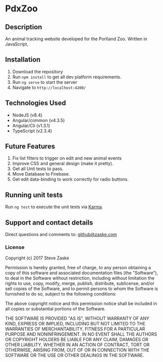 # PdxZoo

## Description
An animal tracking website developed for the Portland Zoo.  Written in JavaScript,

## Installation

1. Download the repository
2. Run `npm install` to get all dev platform requirements.
3. Run `ng serve` to start the server
4. Navigate to `http://localhost:4200/`

## Technologies Used

* NodeJS (v8.4)
* Angular/common (v4.3.5)
* Angular/Cli (v1.3.1)
* TypeScript (v2.3.4)


## Future Features
1. Fix list filters to trigger on edit and new animal events
2. Improve CSS and general design (make it pretty).
3. Get all Unit tests to pass.
4. Move Database to Firebase.
5. Get edit data-binding to work correctly for radio buttons.

## Running unit tests

Run `ng test` to execute the unit tests via [Karma](https://karma-runner.github.io).


## Support and contact details

Direct questions and comments to: [github@zaske.com](mailto:github@zaske.com)

### License
Copyright (c) 2017 Steve Zaske

Permission is hereby granted, free of charge, to any person obtaining a copy of this software and associated documentation files (the "Software"), to deal in the Software without restriction, including without limitation the rights to use, copy, modify, merge, publish, distribute, sublicense, and/or sell copies of the Software, and to permit persons to whom the Software is furnished to do so, subject to the following conditions:

The above copyright notice and this permission notice shall be included in all copies or substantial portions of the Software.

THE SOFTWARE IS PROVIDED "AS IS", WITHOUT WARRANTY OF ANY KIND, EXPRESS OR IMPLIED, INCLUDING BUT NOT LIMITED TO THE WARRANTIES OF MERCHANTABILITY, FITNESS FOR A PARTICULAR PURPOSE AND NONINFRINGEMENT. IN NO EVENT SHALL THE AUTHORS OR COPYRIGHT HOLDERS BE LIABLE FOR ANY CLAIM, DAMAGES OR OTHER LIABILITY, WHETHER IN AN ACTION OF CONTRACT, TORT OR OTHERWISE, ARISING FROM, OUT OF OR IN CONNECTION WITH THE SOFTWARE OR THE USE OR OTHER DEALINGS IN THE SOFTWARE.
